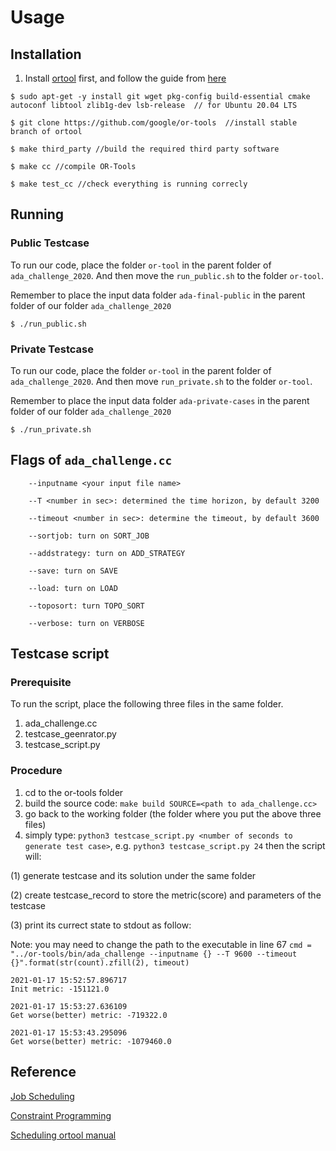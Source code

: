 # Usage 

## Installation
 1. Install [ortool](https://github.com/google/or-tools) first, and follow the guide from [here](https://developers.google.com/optimization/install/cpp/source_linux) 

```
$ sudo apt-get -y install git wget pkg-config build-essential cmake autoconf libtool zlib1g-dev lsb-release  // for Ubuntu 20.04 LTS

$ git clone https://github.com/google/or-tools  //install stable branch of ortool

$ make third_party //build the required third party software

$ make cc //compile OR-Tools

$ make test_cc //check everything is running correcly
```

## Running

### Public Testcase

To run our code, place the folder `or-tool` in the parent folder of `ada_challenge_2020`. And then move the `run_public.sh` to the folder `or-tool`.

Remember to place the input data folder `ada-final-public` in the parent folder of our folder `ada_challenge_2020`
```
$ ./run_public.sh
```


### Private Testcase

To run our code, place the folder `or-tool` in the parent folder of `ada_challenge_2020`. And then move `run_private.sh` to the folder `or-tool`.

Remember to place the input data folder `ada-private-cases` in the parent folder of our folder `ada_challenge_2020`

```
$ ./run_private.sh
```

## Flags of `ada_challenge.cc`

```
    --inputname <your input file name>

    --T <number in sec>: determined the time horizon, by default 3200

    --timeout <number in sec>: determine the timeout, by default 3600

    --sortjob: turn on SORT_JOB

    --addstrategy: turn on ADD_STRATEGY

    --save: turn on SAVE

    --load: turn on LOAD

    --toposort: turn TOPO_SORT
    
    --verbose: turn on VERBOSE
```

## Testcase script

### Prerequisite
To run the script, place the following three files in the same folder.
1. ada_challenge.cc
2. testcase_geenrator.py
3. testcase_script.py
### Procedure
1. cd to the or-tools folder
2. build the source code: `make build SOURCE=<path to ada_challenge.cc>`
3. go back to the working folder (the folder where you put the above three files)
4. simply type: `python3 testcase_script.py <number of seconds to generate test case>`, e.g. `python3 testcase_script.py 24`
then the script will:

(1) generate testcase and its solution under the same folder

(2) create testcase_record to store the metric(score) and parameters of the testcase

(3) print its currect state to stdout as follow:

Note: you may need to change the path to the executable in line 67 `cmd = "../or-tools/bin/ada_challenge --inputname {} --T 9600 --timeout {}".format(str(count).zfill(2), timeout)`
```
2021-01-17 15:52:57.896717
Init metric: -151121.0

2021-01-17 15:53:27.636109
Get worse(better) metric: -719322.0

2021-01-17 15:53:43.295096
Get worse(better) metric: -1079460.0
```


## Reference
   
[Job Scheduling](https://developers.google.com/optimization/scheduling/job_shop)

[Constraint Programming](https://developers.google.com/optimization/reference/sat/cp_model/IntervalVar)

[Scheduling ortool manual](https://acrogenesis.com/or-tools/documentation/user_manual/manual/ls/scheduling_or_tools.html)
